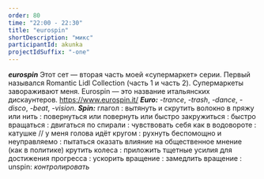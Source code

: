 ```yaml
---
order: 80
time: "22:00 - 22:30"
title: "eurospin"
shortDescription: "микс"
participantId: akunka
projectIdSuffix: "-one"
---
```


**_eurospin_**
Этот сет — вторая часть моей «супермаркет» серии. Первый назывался Romantic Lidl Collection (часть 1 и часть 2). Супермаркеты завораживают меня. 
Eurospin — это название итальянских дискаунтеров. 
https://www.eurospin.it/ 
**_Euro:_** _-trance_, _-trash_, _-dance_, _-disco_, _-beat_, _-vision_.
**_Spin:_** глагол
: вытянуть и скрутить волокно в пряжу или нить
: повернуться или повернуть или быстро закружиться
: быстро вращаться : двигаться по спирали
: чувствовать себя как в водовороте : катушке // у меня голова идёт кругом
: рухнуть беспомощно и неуправляемо
:  пытаться оказать влияние на общественное мнение (как в политике)
крутить колеса : приложить тщетные усилия для достижения прогресса
: ускорить вращение
: замедлить вращение
: unspin: _контролировать_
